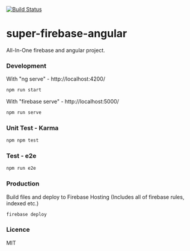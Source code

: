 [![Build Status](https://travis-ci.org/supermurat/super-firebase-angular.svg?branch=master)](https://travis-ci.org/supermurat/super-firebase-angular)

# super-firebase-angular
All-In-One firebase and angular project.

### Development
With "ng serve" - http://localhost:4200/
```sh
npm run start
```
With "firebase serve" - http://localhost:5000/
```sh
npm run serve
```

### Unit Test - Karma
```sh
npm npm test
```

### Test - e2e 
```sh
npm run e2e
```

### Production

Build files and deploy to Firebase Hosting (Includes all of firebase rules, indexed etc.)

```sh
firebase deploy
```

### Licence

MIT